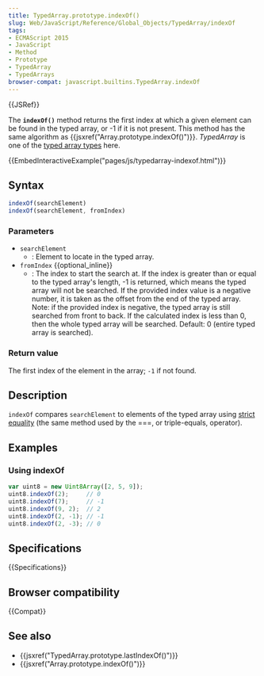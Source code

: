 ```yaml
---
title: TypedArray.prototype.indexOf()
slug: Web/JavaScript/Reference/Global_Objects/TypedArray/indexOf
tags:
- ECMAScript 2015
- JavaScript
- Method
- Prototype
- TypedArray
- TypedArrays
browser-compat: javascript.builtins.TypedArray.indexOf
---
```

{{JSRef}}

The **`indexOf()`** method returns the first index at which a given element can
be found in the typed array, or -1 if it is not present. This method has the
same algorithm as {{jsxref("Array.prototype.indexOf()")}}.
_TypedArray_ is one of the
[typed array types](/en-US/docs/Web/JavaScript/Reference/Global_Objects/TypedArray#TypedArray_objects)
here.

{{EmbedInteractiveExample("pages/js/typedarray-indexof.html")}}

## Syntax

```js
indexOf(searchElement)
indexOf(searchElement, fromIndex)
```

### Parameters

- `searchElement`
  - : Element to locate in the typed array.
- `fromIndex` {{optional_inline}}
  - : The index to start the search at. If the index is greater than or equal to
    the typed array's length, -1 is returned, which means the typed array will
    not be searched. If the provided index value is a negative number, it is
    taken as the offset from the end of the typed array. Note: if the provided
    index is negative, the typed array is still searched from front to back. If
    the calculated index is less than 0, then the whole typed array will be
    searched. Default: 0 (entire typed array is searched).

### Return value

The first index of the element in the array; `-1` if not found.

## Description

`indexOf` compares `searchElement` to elements of the typed array using
[strict equality](/en-US/docs/Web/JavaScript/Reference/Operators/Comparison_Operators#Using_the_Equality_Operators)
(the same method used by the ===, or triple-equals, operator).

## Examples

### Using indexOf

```js
var uint8 = new Uint8Array([2, 5, 9]);
uint8.indexOf(2);     // 0
uint8.indexOf(7);     // -1
uint8.indexOf(9, 2);  // 2
uint8.indexOf(2, -1); // -1
uint8.indexOf(2, -3); // 0
```

## Specifications

{{Specifications}}

## Browser compatibility

{{Compat}}

## See also

- {{jsxref("TypedArray.prototype.lastIndexOf()")}}
- {{jsxref("Array.prototype.indexOf()")}}

